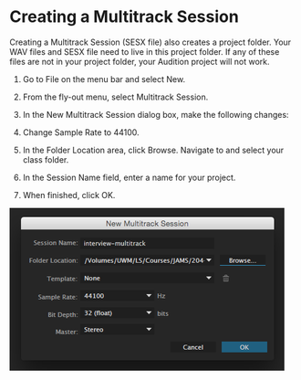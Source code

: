 # Creating a Multitrack Session

Creating a Multitrack Session \(SESX file\) also creates a project folder. Your WAV files and SESX file need to live in this project folder. If any of these files are not in your project folder, your Audition project will not work.

1. Go to File on the menu bar and select New.
2. From the fly-out menu, select Multitrack Session.
3. In the New Multitrack Session dialog box, make the following changes:
  1. Change Sample Rate to 44100.
  2. In the Folder Location area, click Browse. Navigate to and select your class folder.
  3. In the Session Name field, enter a name for your project.

4. When finished, click OK.


![Text text texst extra long text Text text texst extra long text Text text texst extra long text](/assets/creating-multitrack-session.png)

